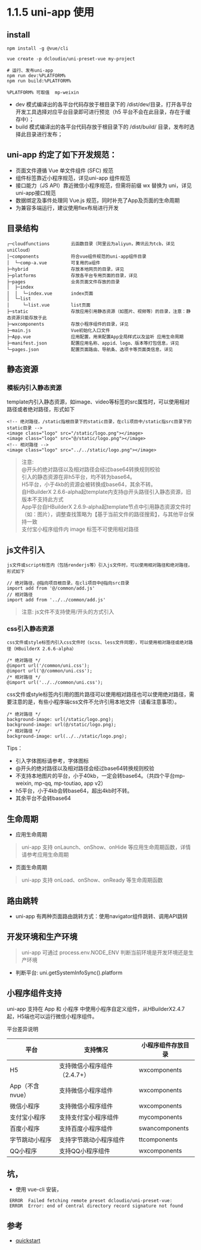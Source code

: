 # 1.1.5 uni-app 使用

## install

```
npm install -g @vue/cli

vue create -p dcloudio/uni-preset-vue my-project

# 运行、发布uni-app
npm run dev:%PLATFORM%
npm run build:%PLATFORM%

%PLATFORM% 可取值  mp-weixin
```

- dev 模式编译出的各平台代码存放于根目录下的 /dist/dev/目录，打开各平台开发工具选择对应平台目录即可进行预览（h5 平台不会在此目录，存在于缓存中）；
- build 模式编译出的各平台代码存放于根目录下的 /dist/build/ 目录，发布时选择此目录进行发布；


## uni-app 约定了如下开发规范：

- 页面文件遵循 Vue 单文件组件 (SFC) 规范
- 组件标签靠近小程序规范，详见uni-app 组件规范
- 接口能力（JS API）靠近微信小程序规范，但需将前缀 wx 替换为 uni，详见uni-app接口规范
- 数据绑定及事件处理同 Vue.js 规范，同时补充了App及页面的生命周期
- 为兼容多端运行，建议使用flex布局进行开发


## 目录结构

```
┌─cloudfunctions        云函数目录（阿里云为aliyun，腾讯云为tcb，详见uniCloud）
│─components            符合vue组件规范的uni-app组件目录
│  └─comp-a.vue         可复用的a组件
├─hybrid                存放本地网页的目录，详见
├─platforms             存放各平台专用页面的目录，详见
├─pages                 业务页面文件存放的目录
│  ├─index
│  │  └─index.vue       index页面
│  └─list
│     └─list.vue        list页面
├─static                存放应用引用静态资源（如图片、视频等）的目录，注意：静态资源只能存放于此
├─wxcomponents          存放小程序组件的目录，详见
├─main.js               Vue初始化入口文件
├─App.vue               应用配置，用来配置App全局样式以及监听 应用生命周期
├─manifest.json         配置应用名称、appid、logo、版本等打包信息，详见
└─pages.json            配置页面路由、导航条、选项卡等页面类信息，详见
```

## 静态资源

### 模板内引入静态资源
template内引入静态资源，如image、video等标签的src属性时，可以使用相对路径或者绝对路径，形式如下

```
<!-- 绝对路径，/static指根目录下的static目录，在cli项目中/static指src目录下的static目录 -->
<image class="logo" src="/static/logo.png"></image>
<image class="logo" src="@/static/logo.png"></image>
<!-- 相对路径 -->
<image class="logo" src="../../static/logo.png"></image>
```

>注意:  
@开头的绝对路径以及相对路径会经过base64转换规则校验  
引入的静态资源在非h5平台，均不转为base64。  
H5平台，小于4kb的资源会被转换成base64，其余不转。  
自HBuilderX 2.6.6-alpha起template内支持@开头路径引入静态资源，旧版本不支持此方式  
App平台自HBuilderX 2.6.9-alpha起template节点中引用静态资源文件时（如：图片），调整查找策略为【基于当前文件的路径搜索】，与其他平台保持一致  
支付宝小程序组件内 image 标签不可使用相对路径  


## js文件引入

```
js文件或script标签内（包括renderjs等）引入js文件时，可以使用相对路径和绝对路径，形式如下

// 绝对路径，@指向项目根目录，在cli项目中@指向src目录
import add from '@/common/add.js'
// 相对路径
import add from '../../common/add.js'
```

>注意: js文件不支持使用/开头的方式引入

### css引入静态资源

```
css文件或style标签内引入css文件时（scss、less文件同理），可以使用相对路径或绝对路径（HBuilderX 2.6.6-alpha）

/* 绝对路径 */
@import url('/common/uni.css');
@import url('@/common/uni.css');
/* 相对路径 */
@import url('../../common/uni.css');
```

css文件或style标签内引用的图片路径可以使用相对路径也可以使用绝对路径，需要注意的是，有些小程序端css文件不允许引用本地文件（请看注意事项）。

```
/* 绝对路径 */
background-image: url(/static/logo.png);
background-image: url(@/static/logo.png);
/* 相对路径 */
background-image: url(../../static/logo.png);
```

Tips：

- 引入字体图标请参考，字体图标
- @开头的绝对路径以及相对路径会经过base64转换规则校验
- 不支持本地图片的平台，小于40kb，一定会转base64。（共四个平台mp-weixin, mp-qq, mp-toutiao, app v2）
- h5平台，小于4kb会转base64，超出4kb时不转。
- 其余平台不会转base64

## 生命周期

- 应用生命周期
>uni-app 支持 onLaunch、onShow、onHide 等应用生命周期函数，详情请参考应用生命周期

- 页面生命周期
>uni-app 支持 onLoad、onShow、onReady 等生命周期函数



## 路由跳转
- uni-app 有两种页面路由跳转方式：使用navigator组件跳转、调用API跳转

## 开发环境和生产环境
>uni-app 可通过 process.env.NODE_ENV 判断当前环境是开发环境还是生产环境

- 判断平台: uni.getSystemInfoSync().platform


## 小程序组件支持

uni-app 支持在 App 和 小程序 中使用小程序自定义组件，从HBuilderX2.4.7起，H5端也可以运行微信小程序组件。

平台差异说明

| 平台|	支持情况|	小程序组件存放目录|
|--|--|--|
| H5	|支持微信小程序组件（2.4.7+）|	wxcomponents|
| App（不含nvue）|	支持微信小程序组件	|wxcomponents|
| 微信小程序	|支持微信小程序组件|	wxcomponents|
| 支付宝小程序|	支持支付宝小程序组件|	mycomponents|
| 百度小程序	|支持百度小程序组件|swancomponents|
| 字节跳动小程序	|支持字节跳动小程序组件|	ttcomponents|
| QQ小程序|	支持QQ小程序组件	|wxcomponents|




## 坑，

- 使用 vue-cli 安装，

```
 ERROR  Failed fetching remote preset dcloudio/uni-preset-vue:
 ERROR  Error: end of central directory record signature not found
```

## 参考
- [quickstart](https://uniapp.dcloud.net.cn/quickstart-cli?id=%e8%bf%90%e8%a1%8c%e3%80%81%e5%8f%91%e5%b8%83uni-app)

